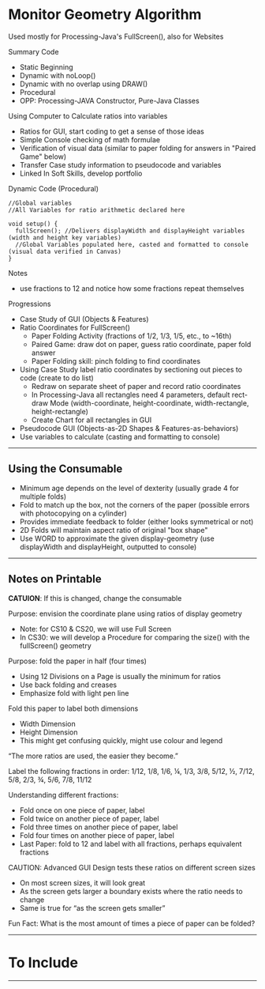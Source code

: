 # Monitor Geometry Algorithm
Used mostly for Processing-Java's FullScreen(), also for Websites

Summary Code
- Static Beginning
- Dynamic with noLoop()
- Dynamic with no overlap using DRAW()
- Procedural
- OPP: Processing-JAVA Constructor, Pure-Java Classes

Using Computer to Calculate ratios into variables
- Ratios for GUI, start coding to get a sense of those ideas
- Simple Console checking of math formulae
- Verification of visual data (similar to paper folding for answers in "Paired Game" below)
- Transfer Case study information to pseudocode and variables
- Linked In Soft Skills, develop portfolio


Dynamic Code (Procedural)
```
//Global variables
//All Variables for ratio arithmetic declared here

void setup() {
  fullScreen(); //Delivers displayWidth and displayHeight variables (width and height key variables)
  //Global Variables populated here, casted and formatted to console (visual data verified in Canvas)
}
```

Notes
- use fractions to 12 and notice how some fractions repeat themselves

Progressions
- Case Study of GUI (Objects & Features)
- Ratio Coordinates for FullScreen()
  - Paper Folding Activity (fractions of 1/2, 1/3, 1/5, etc., to ~16th)
  - Paired Game: draw dot on paper, guess ratio coordinate, paper fold answer
  - Paper Folding skill: pinch folding to find coordinates
- Using Case Study label ratio coordinates by sectioning out pieces to code (create to do list)
  - Redraw on separate sheet of paper and record ratio coordinates
  - In Processing-Java all rectangles need 4 parameters, default rect-draw Mode (width-coordinate, height-coordinate, width-rectangle, height-rectangle)
  - Create Chart for all rectangles in GUI
- Pseudocode GUI (Objects-as-2D Shapes & Features-as-behaviors)
- Use variables to calculate (casting and formatting to console)

---

## Using the Consumable
- Minimum age depends on the level of dexterity (usually grade 4 for multiple folds)
- Fold to match up the box, not the corners of the paper (possible errors with photocopying on a cylinder)
- Provides immediate feedback to folder (either looks symmetrical or not)
- 2D Folds will maintain aspect ratio of original "box shape"
- Use WORD to approximate the given display-geometry (use displayWidth and displayHeight, outputted to console)

---

## Notes on Printable

**CATUION**: If this is changed, change the consumable

Purpose: envision the coordinate plane using ratios of display geometry
-	Note: for CS10 & CS20, we will use Full Screen
-	In CS30: we will develop a Procedure for comparing the size() with the fullScreen() geometry

Purpose: fold the paper in half (four times)
-	Using 12 Divisions on a Page is usually the minimum for ratios
-	Use back folding and creases
-	Emphasize fold with light pen line

Fold this paper to label both dimensions
- Width Dimension
- Height Dimension
- This might get confusing quickly, might use colour and legend

“The more ratios are used, the easier they become.”

Label the following fractions in order:
1/12, 1/8, 1/6, ¼, 1/3, 3/8, 5/12, ½, 7/12, 5/8, 2/3, ¾, 5/6, 7/8, 11/12

Understanding different fractions:
-	Fold once on one piece of paper, label
-	Fold twice on another piece of paper, label
-	Fold three times on another piece of paper, label
-	Fold four times on another piece of paper, label
- Last Paper: fold to 12 and label with all fractions, perhaps equivalent fractions

CAUTION: Advanced GUI Design tests these ratios on different screen sizes
-	On most screen sizes, it will look great
-	As the screen gets larger a boundary exists where the ratio needs to change
-	Same is true for “as the screen gets smaller”

Fun Fact: What is the most amount of times a piece of paper can be folded?

---

# To Include

---
